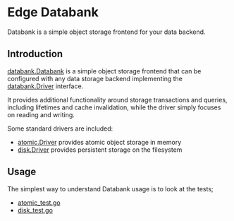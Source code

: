 # Edge Databank

Databank is a simple object storage frontend for your data backend.

## Introduction

[databank.Databank](./databank.go) is a simple object storage frontend that can be configured with any data storage backend implementing the [databank.Driver](./databank.go) interface.

It provides additional functionality around storage transactions and queries, including lifetimes and cache invalidation, while the driver simply focuses on reading and writing.

<!-- TODO -->
<!-- databank.Multibank... -->

Some standard drivers are included:

- [atomic.Driver](./pkg/atomic/atomic.go) provides atomic object storage in memory
- [disk.Driver](./pkg/atomic/disk.go) provides persistent storage on the filesystem

## Usage

The simplest way to understand Databank usage is to look at the tests;

- [atomic_test.go](./pkg/atomic/atomic_test.go)
- [disk_test.go](./pkg/disk/disk_test.go)

